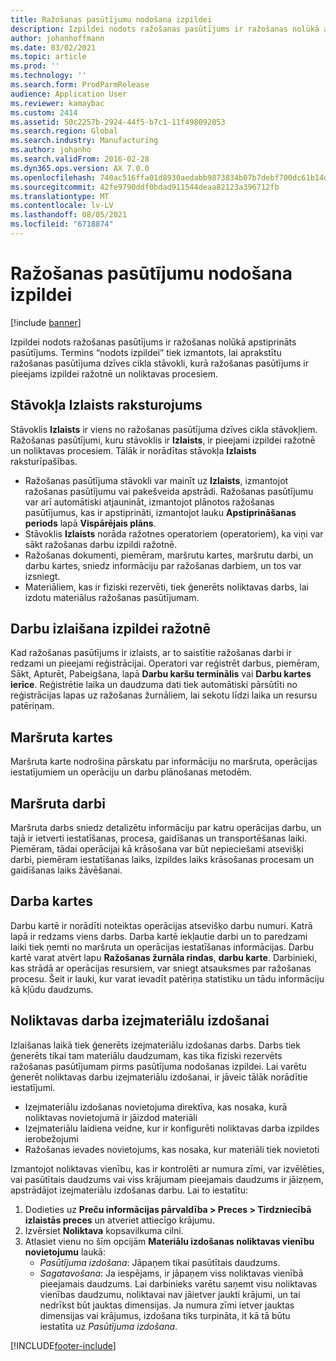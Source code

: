 ```yaml
---
title: Ražošanas pasūtījumu nodošana izpildei
description: Izpildei nodots ražošanas pasūtījums ir ražošanas nolūkā apstiprināts pasūtījums. Termins “nodots izpildei” tiek izmantots, lai aprakstītu ražošanas pasūtījuma dzīves cikla stāvokli, kurā ražošanas pasūtījums ir pieejams izpildei ražotnē un noliktavas procesiem.
author: johanhoffmann
ms.date: 03/02/2021
ms.topic: article
ms.prod: ''
ms.technology: ''
ms.search.form: ProdParmRelease
audience: Application User
ms.reviewer: kamaybac
ms.custom: 2414
ms.assetid: 50c2257b-2924-44f5-b7c1-11f498092053
ms.search.region: Global
ms.search.industry: Manufacturing
ms.author: johanho
ms.search.validFrom: 2016-02-28
ms.dyn365.ops.version: AX 7.0.0
ms.openlocfilehash: 740ac516ffa01d8930aedabb9873834b07b7debf700dc61b14d93ac8d6dcd086
ms.sourcegitcommit: 42fe9790ddf0bdad911544deaa82123a396712fb
ms.translationtype: MT
ms.contentlocale: lv-LV
ms.lasthandoff: 08/05/2021
ms.locfileid: "6718874"
---
```

# <a name="release-production-orders"></a>Ražošanas pasūtījumu nodošana izpildei

[!include [banner](../includes/banner.md)]

Izpildei nodots ražošanas pasūtījums ir ražošanas nolūkā apstiprināts pasūtījums. Termins “nodots izpildei” tiek izmantots, lai aprakstītu ražošanas pasūtījuma dzīves cikla stāvokli, kurā ražošanas pasūtījums ir pieejams izpildei ražotnē un noliktavas procesiem.

## <a name="characteristics-of-the-released-state"></a>Stāvokļa Izlaists raksturojums

Stāvoklis **Izlaists** ir viens no ražošanas pasūtījuma dzīves cikla stāvokļiem. Ražošanas pasūtījumi, kuru stāvoklis ir **Izlaists**, ir pieejami izpildei ražotnē un noliktavas procesiem. Tālāk ir norādītas stāvokļa **Izlaists** raksturīpašības.

- Ražošanas pasūtījuma stāvokli var mainīt uz **Izlaists**, izmantojot ražošanas pasūtījumu vai pakešveida apstrādi. Ražošanas pasūtījumu var arī automātiski atjaunināt, izmantojot plānotos ražošanas pasūtījumus, kas ir apstiprināti, izmantojot lauku **Apstiprināšanas periods** lapā **Vispārējais plāns**.
- Stāvoklis **Izlaists** norāda ražotnes operatoriem (operatoriem), ka viņi var sākt ražošanas darbu izpildi ražotnē.
- Ražošanas dokumenti, piemēram, maršrutu kartes, maršrutu darbi, un darbu kartes, sniedz informāciju par ražošanas darbiem, un tos var izsniegt.
- Materiāliem, kas ir fiziski rezervēti, tiek ģenerēts noliktavas darbs, lai izdotu materiālus ražošanas pasūtījumam.

## <a name="releasing-jobs-to-the-shop-floor"></a>Darbu izlaišana izpildei ražotnē

Kad ražošanas pasūtījums ir izlaists, ar to saistītie ražošanas darbi ir redzami un pieejami reģistrācijai. Operatori var reģistrēt darbus, piemēram, Sākt, Apturēt, Pabeigšana, lapā **Darbu karšu terminālis** vai **Darbu kartes ierīce**. Reģistrētie laika un daudzuma dati tiek automātiski pārsūtīti no reģistrācijas lapas uz ražošanas žurnāliem, lai sekotu līdzi laika un resursu patēriņam.

## <a name="route-cards"></a>Maršruta kartes

Maršruta karte nodrošina pārskatu par informāciju no maršruta, operācijas iestatījumiem un operāciju un darbu plānošanas metodēm.

## <a name="route-jobs"></a>Maršruta darbi

Maršruta darbs sniedz detalizētu informāciju par katru operācijas darbu, un tajā ir ietverti iestatīšanas, procesa, gaidīšanas un transportēšanas laiki. Piemēram, tādai operācijai kā krāsošana var būt nepieciešami atsevišķi darbi, piemēram iestatīšanas laiks, izpildes laiks krāsošanas procesam un gaidīšanas laiks žāvēšanai.

## <a name="job-cards"></a>Darba kartes

Darbu kartē ir norādīti noteiktas operācijas atsevišķo darbu numuri. Katrā lapā ir redzams viens darbs. Darba kartē iekļautie darbi un to paredzami laiki tiek ņemti no maršruta un operācijas iestatīšanas informācijas. Darbu kartē varat atvērt lapu **Ražošanas žurnāla rindas**, **darbu karte**. Darbinieki, kas strādā ar operācijas resursiem, var sniegt atsauksmes par ražošanas procesu. Šeit ir lauki, kur varat ievadīt patēriņa statistiku un tādu informāciju kā kļūdu daudzums.

## <a name="warehouse-work-for-raw-material-picking"></a>Noliktavas darba izejmateriālu izdošanai

Izlaišanas laikā tiek ģenerēts izejmateriālu izdošanas darbs. Darbs tiek ģenerēts tikai tam materiālu daudzumam, kas tika fiziski rezervēts ražošanas pasūtījumam pirms pasūtījuma nodošanas izpildei. Lai varētu ģenerēt noliktavas darbu izejmateriālu izdošanai, ir jāveic tālāk norādītie iestatījumi.

- Izejmateriālu izdošanas novietojuma direktīva, kas nosaka, kurā noliktavas novietojumā ir jāizdod materiāli
- Izejmateriālu laidiena veidne, kur ir konfigurēti noliktavas darba izpildes ierobežojumi
- Ražošanas ievades novietojums, kas nosaka, kur materiāli tiek novietoti

Izmantojot noliktavas vienību, kas ir kontrolēti ar numura zīmi, var izvēlēties, vai pasūtītais daudzums vai viss krājumam pieejamais daudzums ir jāizņem, apstrādājot izejmateriālu izdošanas darbu. Lai to iestatītu:

1. Dodieties uz **Preču informācijas pārvaldība \> Preces \> Tirdzniecībā izlaistās preces** un atveriet attiecīgo krājumu.
1. Izvērsiet **Noliktava** kopsavilkuma cilni.
1. Atlasiet vienu no šīm opcijām **Materiālu izdošanas noliktavas vienību novietojumu** laukā:
    - *Pasūtījuma izdošana*: Jāpaņem tikai pasūtītais daudzums.
    - *Sagatavošana*: Ja iespējams, ir jāpaņem viss noliktavas vienībā pieejamais daudzums. Lai darbinieks varētu saņemt visu noliktavas vienības daudzumu, noliktavai nav jāietver jaukti krājumi, un tai nedrīkst būt jauktas dimensijas. Ja numura zīmi ietver jauktas dimensijas vai krājumus, izdošana tiks turpināta, it kā tā būtu iestatīta uz *Pasūtījuma izdošana*.

[!INCLUDE[footer-include](../../includes/footer-banner.md)]